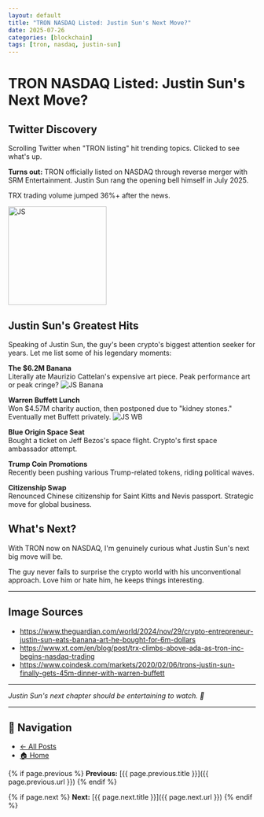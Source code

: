 ```yaml
---
layout: default
title: "TRON NASDAQ Listed: Justin Sun's Next Move?"
date: 2025-07-26
categories: [blockchain]
tags: [tron, nasdaq, justin-sun]
---
```


# TRON NASDAQ Listed: Justin Sun's Next Move?

## Twitter Discovery

Scrolling Twitter when "TRON listing" hit trending topics. Clicked to see what's up.

**Turns out:** TRON officially listed on NASDAQ through reverse merger with SRM Entertainment. Justin Sun rang the opening bell himself in July 2025.

TRX trading volume jumped 36%+ after the news.

<img src="{{ site.baseurl }}/assets/images/2025/07/20250726-02.webp" alt="JS" class="img-center" width="200">

## Justin Sun's Greatest Hits

Speaking of Justin Sun, the guy's been crypto's biggest attention seeker for years. Let me list some of his legendary moments:

**The $6.2M Banana**  
Literally ate Maurizio Cattelan's expensive art piece. Peak performance art or peak cringe?
<img src="{{ site.baseurl }}/assets/images/2025/07/20250726-04.png" alt="JS Banana" class="img-center">


**Warren Buffett Lunch**  
Won $4.57M charity auction, then postponed due to "kidney stones." Eventually met Buffett privately.
<img src="{{ site.baseurl }}/assets/images/2025/07/20250726-03.avif" alt="JS WB" class="img-center">


**Blue Origin Space Seat**  
Bought a ticket on Jeff Bezos's space flight. Crypto's first space ambassador attempt.

**Trump Coin Promotions**  
Recently been pushing various Trump-related tokens, riding political waves.

**Citizenship Swap**  
Renounced Chinese citizenship for Saint Kitts and Nevis passport. Strategic move for global business.

## What's Next?

With TRON now on NASDAQ, I'm genuinely curious what Justin Sun's next big move will be.

The guy never fails to surprise the crypto world with his unconventional approach. Love him or hate him, he keeps things interesting.

---

## Image Sources
- https://www.theguardian.com/world/2024/nov/29/crypto-entrepreneur-justin-sun-eats-banana-art-he-bought-for-6m-dollars
- https://www.xt.com/en/blog/post/trx-climbs-above-ada-as-tron-inc-begins-nasdaq-trading
- https://www.coindesk.com/markets/2020/02/06/trons-justin-sun-finally-gets-45m-dinner-with-warren-buffett

---

*Justin Sun's next chapter should be entertaining to watch. 🍿*

---

## 📌 Navigation
- [← All Posts](/posts)
- [🏠 Home](/)
<!-- - [📧 Contact](/contact) -->

{% if page.previous %}
**Previous:** [{{ page.previous.title }}]({{ page.previous.url }})
{% endif %}

{% if page.next %}
**Next:** [{{ page.next.title }}]({{ page.next.url }})
{% endif %}
